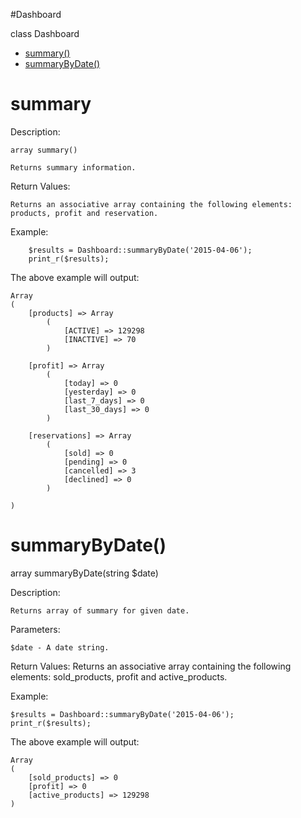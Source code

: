 #Dashboard

class Dashboard

* [summary()](#summary)
* [summaryByDate()](#summarybydate)

summary
=========
Description:

	array summary()

	Returns summary information.
  
Return Values:

	Returns an associative array containing the following elements: products, profit and reservation.

Example:
```
	$results = Dashboard::summaryByDate('2015-04-06');
	print_r($results);
```	

The above example will output:

	Array
	(
		[products] => Array
			(
				[ACTIVE] => 129298
				[INACTIVE] => 70
			)

		[profit] => Array
			(
				[today] => 0
				[yesterday] => 0
				[last_7_days] => 0
				[last_30_days] => 0
			)

		[reservations] => Array
			(
				[sold] => 0
				[pending] => 0
				[cancelled] => 3
				[declined] => 0
			)

	)

summaryByDate()
=========
  array summaryByDate(string $date)

Description:

	Returns array of summary for given date.

Parameters:

	$date - A date string. 
  
Return Values:
	Returns an associative array containing the following elements: sold_products, profit and active_products.

Example:

	$results = Dashboard::summaryByDate('2015-04-06');
	print_r($results);

The above example will output:

	Array
	(
		[sold_products] => 0
		[profit] => 0
		[active_products] => 129298
	)
